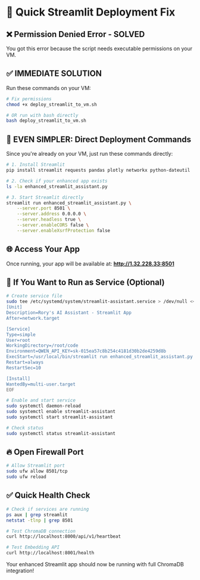 # 🚀 Quick Streamlit Deployment Fix

## ❌ **Permission Denied Error - SOLVED**

You got this error because the script needs executable permissions on your VM.

## ✅ **IMMEDIATE SOLUTION**

Run these commands on your VM:

```bash
# Fix permissions
chmod +x deploy_streamlit_to_vm.sh

# OR run with bash directly
bash deploy_streamlit_to_vm.sh
```

## 🎯 **EVEN SIMPLER: Direct Deployment Commands**

Since you're already on your VM, just run these commands directly:

```bash
# 1. Install Streamlit
pip install streamlit requests pandas plotly networkx python-dateutil

# 2. Check if your enhanced app exists
ls -la enhanced_streamlit_assistant.py

# 3. Start Streamlit directly
streamlit run enhanced_streamlit_assistant.py \
    --server.port 8501 \
    --server.address 0.0.0.0 \
    --server.headless true \
    --server.enableCORS false \
    --server.enableXsrfProtection false
```

## 🌐 **Access Your App**

Once running, your app will be available at:
**http://1.32.228.33:8501**

## 🔧 **If You Want to Run as Service (Optional)**

```bash
# Create service file
sudo tee /etc/systemd/system/streamlit-assistant.service > /dev/null <<EOF
[Unit]
Description=Rory's AI Assistant - Streamlit App
After=network.target

[Service]
Type=simple
User=root
WorkingDirectory=/root/code
Environment=QWEN_API_KEY=sk-015ea57c8b254c4181d30b2de4259d8b
ExecStart=/usr/local/bin/streamlit run enhanced_streamlit_assistant.py --server.port 8501 --server.address 0.0.0.0 --server.headless true
Restart=always
RestartSec=10

[Install]
WantedBy=multi-user.target
EOF

# Enable and start service
sudo systemctl daemon-reload
sudo systemctl enable streamlit-assistant
sudo systemctl start streamlit-assistant

# Check status
sudo systemctl status streamlit-assistant
```

## 🔥 **Open Firewall Port**

```bash
# Allow Streamlit port
sudo ufw allow 8501/tcp
sudo ufw reload
```

## ✅ **Quick Health Check**

```bash
# Check if services are running
ps aux | grep streamlit
netstat -tlnp | grep 8501

# Test ChromaDB connection
curl http://localhost:8000/api/v1/heartbeat

# Test Embedding API
curl http://localhost:8001/health
```

Your enhanced Streamlit app should now be running with full ChromaDB integration!
